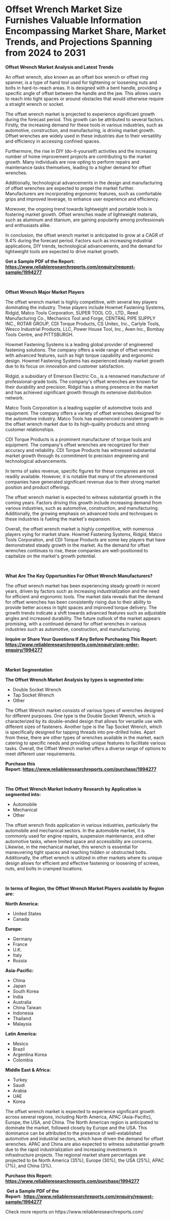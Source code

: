 <p><h1>Offset Wrench Market Size Furnishes Valuable Information Encompassing Market Share, Market Trends, and Projections Spanning from 2024 to 2031</h1></p><p><strong>Offset Wrench Market Analysis and Latest Trends</strong></p>
<p><p>An offset wrench, also known as an offset box wrench or offset ring spanner, is a type of hand tool used for tightening or loosening nuts and bolts in hard-to-reach areas. It is designed with a bent handle, providing a specific angle of offset between the handle and the jaw. This allows users to reach into tight spaces or around obstacles that would otherwise require a straight wrench or socket.</p><p>The offset wrench market is projected to experience significant growth during the forecast period. This growth can be attributed to several factors. Firstly, the increasing demand for these tools in various industries, such as automotive, construction, and manufacturing, is driving market growth. Offset wrenches are widely used in these industries due to their versatility and efficiency in accessing confined spaces.</p><p>Furthermore, the rise in DIY (do-it-yourself) activities and the increasing number of home improvement projects are contributing to the market growth. Many individuals are now opting to perform repairs and maintenance tasks themselves, leading to a higher demand for offset wrenches.</p><p>Additionally, technological advancements in the design and manufacturing of offset wrenches are expected to propel the market further. Manufacturers are incorporating ergonomic features, such as comfortable grips and improved leverage, to enhance user experience and efficiency.</p><p>Moreover, the ongoing trend towards lightweight and portable tools is fostering market growth. Offset wrenches made of lightweight materials, such as aluminum and titanium, are gaining popularity among professionals and enthusiasts alike.</p><p>In conclusion, the offset wrench market is anticipated to grow at a CAGR of 9.4% during the forecast period. Factors such as increasing industrial applications, DIY trends, technological advancements, and the demand for lightweight tools are expected to drive market growth.</p></p>
<p><strong>Get a Sample PDF of the Report:&nbsp; <a href="https://www.reliableresearchreports.com/enquiry/request-sample/1994277">https://www.reliableresearchreports.com/enquiry/request-sample/1994277</a></strong></p>
<p>&nbsp;</p>
<p><strong>Offset Wrench Major Market Players</strong></p>
<p><p>The offset wrench market is highly competitive, with several key players dominating the industry. These players include Howmet Fastening Systems, Ridgid, Matco Tools Corporation, SUPER TOOL CO., LTD., Reed Manufacturing Co., Mechanics Tool and Forge, CENTRAL PIPE SUPPLY INC., ROTAR GROUP, CDI Torque Products, CS Unitec, Inc., Carlyle Tools, Wesco Industrial Products, LLC, Power House Tool, Inc., Aven Inc., Bombay Tools Centre, and PITTSBURGH.</p><p>Howmet Fastening Systems is a leading global provider of engineered fastening solutions. The company offers a wide range of offset wrenches with advanced features, such as high torque capability and ergonomic design. Howmet Fastening Systems has experienced steady market growth due to its focus on innovation and customer satisfaction.</p><p>Ridgid, a subsidiary of Emerson Electric Co., is a renowned manufacturer of professional-grade tools. The company's offset wrenches are known for their durability and precision. Ridgid has a strong presence in the market and has achieved significant growth through its extensive distribution network.</p><p>Matco Tools Corporation is a leading supplier of automotive tools and equipment. The company offers a variety of offset wrenches designed for the automotive industry. Matco Tools has experienced consistent growth in the offset wrench market due to its high-quality products and strong customer relationships.</p><p>CDI Torque Products is a prominent manufacturer of torque tools and equipment. The company's offset wrenches are recognized for their accuracy and reliability. CDI Torque Products has witnessed substantial market growth through its commitment to precision engineering and technological advancements.</p><p>In terms of sales revenue, specific figures for these companies are not readily available. However, it is notable that many of the aforementioned companies have generated significant revenue due to their strong market position and product offerings.</p><p>The offset wrench market is expected to witness substantial growth in the coming years. Factors driving this growth include increasing demand from various industries, such as automotive, construction, and manufacturing. Additionally, the growing emphasis on advanced tools and techniques in these industries is fueling the market's expansion.</p><p>Overall, the offset wrench market is highly competitive, with numerous players vying for market share. Howmet Fastening Systems, Ridgid, Matco Tools Corporation, and CDI Torque Products are some key players that have demonstrated steady growth in the market. As the demand for offset wrenches continues to rise, these companies are well-positioned to capitalize on the market's growth potential.</p></p>
<p>&nbsp;</p>
<p><strong>What Are The Key Opportunities For Offset Wrench Manufacturers?</strong></p>
<p><p>The offset wrench market has been experiencing steady growth in recent years, driven by factors such as increasing industrialization and the need for efficient and ergonomic tools. The market data reveals that the demand for offset wrenches has been consistently rising due to their ability to provide better access in tight spaces and improved torque delivery. The growth trends indicate a shift towards advanced features such as adjustable angles and increased durability. The future outlook of the market appears promising, with a continued demand for offset wrenches in various industries such as automotive, construction, and manufacturing.</p></p>
<p><strong>Inquire or Share Your Questions If Any Before Purchasing This Report: <a href="https://www.reliableresearchreports.com/enquiry/pre-order-enquiry/1994277">https://www.reliableresearchreports.com/enquiry/pre-order-enquiry/1994277</a></strong></p>
<p>&nbsp;</p>
<p><strong>Market Segmentation</strong></p>
<p><strong>The Offset Wrench Market Analysis by types is segmented into:</strong></p>
<p><ul><li>Double Socket Wrench</li><li>Tap Socket Wrench</li><li>Other</li></ul></p>
<p><p>The Offset Wrench market consists of various types of wrenches designed for different purposes. One type is the Double Socket Wrench, which is characterized by its double-ended design that allows for versatile use with different sizes of fasteners. Another type is the Tap Socket Wrench, which is specifically designed for tapping threads into pre-drilled holes. Apart from these, there are other types of wrenches available in the market, each catering to specific needs and providing unique features to facilitate various tasks. Overall, the Offset Wrench market offers a diverse range of options to meet different user requirements.</p></p>
<p><strong>Purchase this Report:&nbsp;<a href="https://www.reliableresearchreports.com/purchase/1994277">https://www.reliableresearchreports.com/purchase/1994277</a></strong></p>
<p>&nbsp;</p>
<p><strong>The Offset Wrench Market Industry Research by Application is segmented into:</strong></p>
<p><ul><li>Automobile</li><li>Mechanical</li><li>Other</li></ul></p>
<p><p>The offset wrench finds application in various industries, particularly the automobile and mechanical sectors. In the automobile market, it is commonly used for engine repairs, suspension maintenance, and other automotive tasks, where limited space and accessibility are concerns. Likewise, in the mechanical market, this wrench is essential for maneuvering tight spaces and reaching hidden or obstructed bolts. Additionally, the offset wrench is utilized in other markets where its unique design allows for efficient and effective fastening or loosening of screws, nuts, and bolts in cramped locations.</p></p>
<p>&nbsp;</p>
<p><strong>In terms of Region, the Offset Wrench Market Players available by Region are:</strong></p>
<p>
    <p> <strong> North America: </strong>
        <ul>
            <li>United States</li>
            <li>Canada</li>
        </ul>
        </p> 
    <p> <strong> Europe: </strong>
        <ul>
            <li>Germany</li>
            <li>France</li>
            <li>U.K.</li>
            <li>Italy</li>
            <li>Russia</li>
        </ul>
        </p> 
    <p> <strong> Asia-Pacific: </strong>
        <ul>
            <li>China</li>
            <li>Japan</li>
            <li>South Korea</li>
            <li>India</li>
            <li>Australia</li>
            <li>China Taiwan</li>
            <li>Indonesia</li>
            <li>Thailand</li>
            <li>Malaysia</li>
        </ul>
        </p> 
    <p> <strong> Latin America: </strong>
        <ul>
            <li>Mexico</li>
            <li>Brazil</li>
            <li>Argentina Korea</li>
            <li>Colombia</li>
        </ul>
        </p> 
    <p> <strong> Middle East & Africa: </strong>
        <ul>
            <li>Turkey</li>
            <li>Saudi</li>
            <li>Arabia</li>
            <li>UAE</li>
            <li>Korea</li>
        </ul>
    </p>
    </p>
<p><p>The offset wrench market is expected to experience significant growth across several regions, including North America, APAC (Asia-Pacific), Europe, the USA, and China. The North American region is anticipated to dominate the market, followed closely by Europe and the USA. This dominance can be attributed to the presence of well-established automotive and industrial sectors, which have driven the demand for offset wrenches. APAC and China are also expected to witness substantial growth due to the rapid industrialization and increasing investments in infrastructure projects. The regional market share percentages are projected to be North America (35%), Europe (30%), the USA (25%), APAC (7%), and China (3%).</p></p>
<p><strong>Purchase this Report: <a href="https://www.reliableresearchreports.com/purchase/1994277">https://www.reliableresearchreports.com/purchase/1994277</a></strong></p>
<p>&nbsp;<strong>Get a Sample PDF of the Report:&nbsp;&nbsp;<a href="https://www.reliableresearchreports.com/enquiry/request-sample/1994277">https://www.reliableresearchreports.com/enquiry/request-sample/1994277</a></strong></p>
<p><strong></strong></p>
<p>Check more reports on https://www.reliableresearchreports.com/</p>